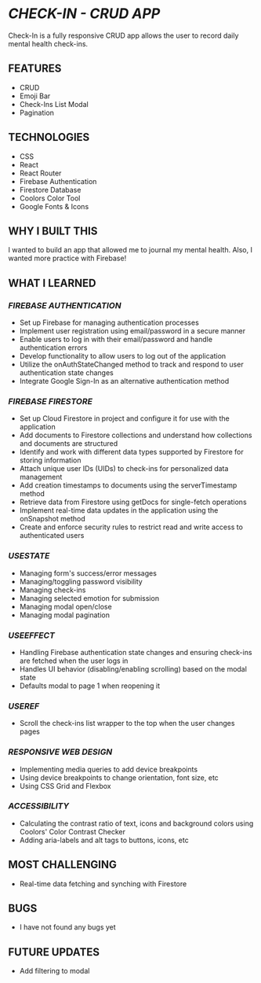 # _CHECK-IN - CRUD APP_

Check-In is a fully responsive CRUD app allows the user to record daily mental health check-ins.

## FEATURES

- CRUD
- Emoji Bar
- Check-Ins List Modal
- Pagination

## TECHNOLOGIES

- CSS
- React
- React Router
- Firebase Authentication
- Firestore Database
- Coolors Color Tool
- Google Fonts & Icons

## WHY I BUILT THIS

I wanted to build an app that allowed me to journal my mental health. Also, I wanted more practice with Firebase!

## WHAT I LEARNED

### _FIREBASE AUTHENTICATION_

- Set up Firebase for managing authentication processes
- Implement user registration using email/password in a secure manner
- Enable users to log in with their email/password and handle authentication errors
- Develop functionality to allow users to log out of the application
- Utilize the onAuthStateChanged method to track and respond to user authentication state changes
- Integrate Google Sign-In as an alternative authentication method

### _FIREBASE FIRESTORE_

- Set up Cloud Firestore in project and configure it for use with the application
- Add documents to Firestore collections and understand how collections and documents are structured
- Identify and work with different data types supported by Firestore for storing information
- Attach unique user IDs (UIDs) to check-ins for personalized data management
- Add creation timestamps to documents using the serverTimestamp method
- Retrieve data from Firestore using getDocs for single-fetch operations
- Implement real-time data updates in the application using the onSnapshot method
- Create and enforce security rules to restrict read and write access to authenticated users

### _USESTATE_

- Managing form's success/error messages
- Managing/toggling password visibility
- Managing check-ins
- Managing selected emotion for submission
- Managing modal open/close
- Managing modal pagination

### _USEEFFECT_

- Handling Firebase authentication state changes and ensuring check-ins are fetched when the user logs in
- Handles UI behavior (disabling/enabling scrolling) based on the modal state
- Defaults modal to page 1 when reopening it

### _USEREF_

- Scroll the check-ins list wrapper to the top when the user changes pages

### _RESPONSIVE WEB DESIGN_

- Implementing media queries to add device breakpoints
- Using device breakpoints to change orientation, font size, etc
- Using CSS Grid and Flexbox

### _ACCESSIBILITY_

- Calculating the contrast ratio of text, icons and background colors using Coolors' Color Contrast Checker
- Adding aria-labels and alt tags to buttons, icons, etc

## MOST CHALLENGING

- Real-time data fetching and synching with Firestore

## BUGS

- I have not found any bugs yet

## FUTURE UPDATES

- Add filtering to modal
